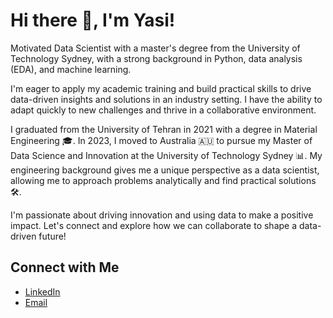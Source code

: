 # Hi there 👋, I'm Yasi!

Motivated Data Scientist with a master's degree from the University of Technology Sydney, with a strong background in Python, data analysis (EDA), and machine learning.

I'm eager to apply my academic training and build practical skills to drive data-driven insights and solutions in an industry setting. I have the ability to adapt quickly to new challenges and thrive in a collaborative environment.

I graduated from the University of Tehran in 2021 with a degree in Material Engineering 🎓. In 2023, I moved to Australia 🇦🇺 to pursue my Master of Data Science and Innovation at the University of Technology Sydney 📊. My engineering background gives me a unique perspective as a data scientist, allowing me to approach problems analytically and find practical solutions 🛠️.

I'm passionate about driving innovation and using data to make a positive impact. Let's connect and explore how we can collaborate to shape a data-driven future!

## Connect with Me
- [LinkedIn](https://www.linkedin.com/in/jyasimo/)
- [Email](JYasimo@gmail.com)

